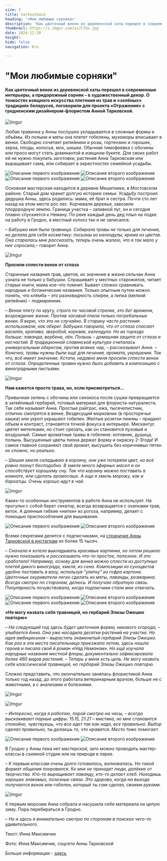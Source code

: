 ```yaml
---
size: 3
title: tarkovskaia
heading: '«Мои любимые сорняки»'
description: 'Как цветочный венок из деревенской хаты перешел в современные интерьеры, а придорожный сорняк – в художественный декор. О тонкостях изящного искусства плетения из трав и «зелёных» традициях беларусов, поговорили для проекта «Отражения» с гродненским дизайнером-флористом Анной Тарковской.'
thumbnail: https://i.imgur.com/ysJl7Gv.jpg
date: 2024-12-20
height: 
hide: false
navigation: Кто

---
```

# **"Мои любимые сорняки"**

#### Как цветочный венок из деревенской хаты перешел в современные интерьеры, а придорожный сорняк – в художественный декор. О тонкостях изящного искусства плетения из трав и «зелёных» традициях беларусов, поговорили для проекта «Отражения» с гродненским дизайнером-флористом Анной Тарковской.

![Imgur](https://i.imgur.com/W00SBz2.jpg)

Любая травинка у Анны послушно укладывается в сложные формы и объёмы. Из полыни и мяты она плетет гобелены, мухоморы вписывает в венки. Свободно сочетает репейники и розы, гортензию и горошек, зерна, плоды, колосья, мох, шишки. Обычная тимофеевка с обочины или просо могут стать доминантой в изящном букете.
Для своих работ ей не нужно покупать заготовки, растения Анна Тарковская или выращивает сама, или собирает в окрестностях семейной усадьбы.

<div class="gallery2">
<img src="https://i.imgur.com/uluDBhf.jpeg" alt="Описание первого изображения"> 
<img src="https://i.imgur.com/ORHXDcL.jpeg" alt="Описание второго изображения"> 
</div>

<div class="gallery2">
<img src="https://i.imgur.com/zKVdvjr.jpeg" alt="Описание первого изображения"> 
<img src="https://i.imgur.com/s7uqcXK.jpeg" alt="Описание второго изображения"> 
</div>

Основная мастерская находится в деревне Мешетники, в Мостовском районе. Старый дом хранит долгую историю семьи. Усадьбу построил дедушка Анны, здесь родились:
мама, её брат и сестра. Почти сто лет назад на этом месте рос лес. Корчевали деревья, завозили плодородную землю. Граница участка – заливной луг, он и сегодня плавно спускается к Неману. По реке каждый день дед плыл на лодке на работу в Гродно, в местный колхоз так и не записался.

– _Бабушка моя была травница. Собирала травы не только для лечения, но делала для себя косметику: лосьоны из календулы, крема из цветов. Она старалась мне рассказать, теперь очень жалею, что я так мало у нее спросила,_– говорит Анна.

![Imgur](https://i.imgur.com/fzVcmEG.jpg)

**Просили сплести венок от сглаза**

Старинные названия трав, цветов, их значение в жизни сельчан Анна узнала не только у бабушки. Спрашивает у местных старожилов, читает старые книги, мама кое-что помнит. Бывает сложно сравнивать народные и ботанические названия. Только опытным путем можно понять, что клёмба – это разновидность спиреи, а липка (мелкий репейник) – подмаренник. 

– _Венок плету по кругу, строго по часовой стрелке, это бег времени, возрождение жизни. Против часовой плели только погребальные венки. Я верю, что это не случайно. В старину часто растения использовали, как оберег. Бабушка говорила, что от сглаза спасают василёк, крапива, зверобой, коровяк, календула. Но их гораздо больше: лаванда, вербена, лён. Полынь – домашняя защита от сглаза и несчастий. В традиционной славянской культуре считалась универсальным оберегом, против всяких чар, – рассказывает Анна. – Конечно, травы нужны были ещё для лечения, аромата, украшения. Так что, всё имеет значение. Кстати, недавно меня просили сплести венок от сглаза. Определенные травки нужно было добавить в композицию с виноградными листьями_.

![Imgur](https://i.imgur.com/7EdI1AT.jpg)

**Нам кажется просто трава, но, если присмотреться…**

Привычная зелень с обочины или сенокоса после сушки превращается в затейливый гербарий, готовый материал для флориста-натуралиста. Так себя называет Анна. Простые райграс, ежа, тысячелистник, отлично смотрятся в венке. Вездесущий морковник (в просторечье кашка) или укроп украшают гобелен. Желтые розетки пижмы – придают объем и контраст, становятся точкой фокуса в интерьере. Мискантус цветет метелками, но стоит срезать, как он становится пуховый и воздушный. Самые ароматные травы в гобелене: котовник, душица, полынь. Высушенные цветы пиона держат форму и окраску 2-3года! И самое главное сохраняют свой аромат, высушить без коричневых пятен их сложно, но реально.

– _Шишки хмеля складываю в корзину, они уже потеряли цвет, но всё равно пахнут бесподобно. В хмеле много эфирных масел и он способствует хорошему сну. Так что корзину можно поставить в комнате, или сделать аромосаше.  А еще я хмель морожу, как и бархатцы. Очень хорошо идут в чай_.

![Imgur](https://i.imgur.com/sUh2Dgg.jpg)

Каких-то особенных инструментов в работе Анна не использует. На прогулки с собой берет секатор, всегда возвращается с охапками трав, веток. А длинные гибкие «нитки» из рогоза, например, делает с помощью приспособления для вышивания. 

<div class="gallery2">
<img src="https://i.imgur.com/NvkOvN6.jpeg" alt="Описание первого изображения"> 
<img src="https://i.imgur.com/7GTPRp8.jpeg" alt="Описание второго изображения"> 
</div>

Всеми секретами делится с подписчиками, на [страничке Анны Тарковской в инстаграм](https://www.instagram.com/anna_tarkovskaia/) их более 15 тысяч.

– _Сначала я хотела выкладывать красивые картинки, но потом решила: нужно показывать и рассказывать что-то простое, полезное. И это сработало! Например, основу для венка можно сплести из доступных плетей дикого винограда, хмеля, из сена. Композиции из сухоцветов удобно поставить в вазу, используя "улитку" из гофра картона. Цветочные окуриватели легко сделать из мяты, лаванды, розмарина. Всегда смотрю по сторонам, делюсь. И получаю обратную связь. Популярность почувствовала, когда подписчики стали мне отвечать._ 

<div class="gallery2">
<img src="https://i.imgur.com/DYippjd.jpeg" alt="Описание первого изображения"> 
<img src="https://i.imgur.com/hQO1PlB.jpeg" alt="Описание второго изображения"> 
</div>

<div class="gallery2">
<img src="https://i.imgur.com/H4gVOnw.jpeg" alt="Описание первого изображения"> 
<img src="https://i.imgur.com/KTS8QX7.jpeg" alt="Описание второго изображения"> 
</div>

**«Не могу назвать себя травницей, но гербарий Элизы Ожешко повторю»** 

– _На следующий год здесь будет цветочная ферма, никакого огорода, – улыбается Анна. Она уже насадила десятки растений на участке. Но идея амбициозная – вырастить знаменитый гербарий Элизы Ожешко. Как раз в эти места писательница приезжала летом, здесь нашла героев и писала свой й роман «Над Неманом». Но ещё изучала народные названия местной флоры, документально зафиксировала более 460 видов растений. – Теперь у меня есть цель.  Не могу назвать себя классической травницей, но гербарий Элизы Ожешко повторю._

Сложно представить, что окончательно занялась флористикой Анна только год назад, до этого работала ветеринарным врачом, больше не с животными, а с анализами и болезнями.

![Imgur](https://i.imgur.com/R7cFR9B.jpg)

![Imgur](https://i.imgur.com/mPuhWv1.jpg)

_– Интересно, когда я работаю, порой смотрю на часы, – всегда выскакивают парные цифры: 15.15, 21.21 – мистика, но мне становится спокойно, чувствуешь, что все идет так как надо, все правильно. Выбор сделал правильно, ты делаешь то, что нравится. Место тоже помогает._

<div class="gallery2">
<img src="https://i.imgur.com/lK052Z5.jpeg" alt="Описание первого изображения"> 
<img src="https://i.imgur.com/RYdNbVQ.jpeg" alt="Описание второго изображения"> 
</div>

В Гродно у Анны пока нет мастерской, зато можно проводить мастер-классы в съемной студии или на природе в парке. 

_– К первым классам очень долго готовилась, волновалась. Но такой формат общения понравился. Ко мне не приходят люди, далёкие от творчества. Кто-то выращивает лаванду, кто-то делает хлеб. Находишь хороших знакомых, полезные связи. Это здорово, когда на выходе получается венок или гобелен, который ты сам сделал, своими руками._

![Imgur](https://i.imgur.com/NMzMfZN.jpg)

К первым морозам Анна собрала и насушила себе материала на целую зиму. Пора перебираться в Гродно. 

– _Но и здесь я внимательно смотрю по сторонам в поисках чего-то удивительного_.

Текст: Инна Максимчик

Фото: Инна Максимчик, соцсети Анны Тарковской

Больше информации - [здесь](https://people.onliner.by/2024/11/08/ispolzuyu-dazhe-lyutik-i-muxomory)








